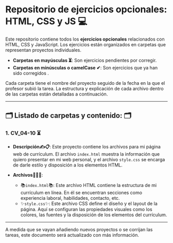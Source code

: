 # Repositorio de ejercicios opcionales: HTML, CSS y JS 💻

Este repositorio contiene todos los **ejercicios opcionales** relacionados con HTML, CSS y JavaScript. Los ejercicios están organizados en carpetas que representan proyectos individuales.

- **Carpetas en mayúsculas ⏳**: Son ejercicios pendientes por corregir.
- **Carpetas en minúsculas o camelCase ✔**: Son ejercicios que ya han sido corregidos .

Cada carpeta tiene el nombre del proyecto seguido de la fecha en la que el profesor subió la tarea. La estructura y explicación de cada archivo dentro de las carpetas están detalladas a continuación.

---

## 🗂  Listado de carpetas y contenido: 🗂

### 1. **CV_04-10 ⏳**
   - **Descripción✍📋**: Este proyecto contiene los archivos para mi página web de currículum. El archivo `index.html` muestra la información que quiero presentar en mi web personal, y el archivo `style.css` se encarga de darle estilo y disposición a los elementos HTML.
   
   - **Archivos📁👩‍💻**:
     - 📚`index.html`📚: Este archivo HTML contiene la estructura de mi currículum en línea. En él se encuentran secciones como experiencia laboral, habilidades, contacto, etc.
     - ✨`style.css`✨: Este archivo CSS define el diseño y el layout de la página. Aquí se configuran las propiedades visuales como los colores, las fuentes y la disposición de los elementos del currículum.

---

A medida que se vayan añadiendo nuevos proyectos o se corrijan las tareas, este documento será actualizado con más información.
